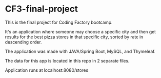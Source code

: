 # CF3-final-project

This is the final project for Coding Factory bootcamp.

It's an application where someone may choose a specific city and then get results for the best pizza stores in that specific city, sorted by rate in descending order.

The application was made with JAVA/Spring Boot, MySQL, and Thymeleaf.

The data for this app is located in this repo in 2 separate files.

Application runs at localhost:8080/stores
